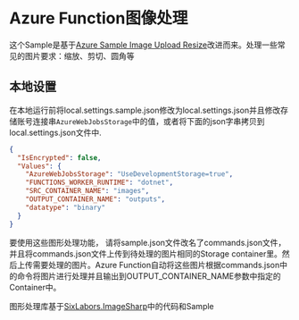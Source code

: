 # Azure Function图像处理

这个Sample是基于[Azure  Sample Image Upload Resize](https://github.com/Azure-Samples/function-image-upload-resize)改进而来。处理一些常见的图片要求：缩放、剪切、圆角等

## 本地设置

在本地运行前将local.settings.sample.json修改为local.settings.json并且修改存储账号连接串`AzureWebJobsStorage`中的值，或者将下面的json字串拷贝到local.settings.json文件中.

```json
{
  "IsEncrypted": false,
  "Values": {
    "AzureWebJobsStorage": "UseDevelopmentStorage=true",
    "FUNCTIONS_WORKER_RUNTIME": "dotnet",
    "SRC_CONTAINER_NAME": "images",
    "OUTPUT_CONTAINER_NAME": "outputs",   
    "datatype": "binary"
  }
}
```

要使用这些图形处理功能，
请将sample.json文件改名了commands.json文件，并且将commands.json文件上传到待处理的图片相同的Storage container里。然后上传需要处理的图片。Azure Function自动将这些图片根据commands.json中的命令将图片进行处理并且输出到OUTPUT_CONTAINER_NAME参数中指定的Container中。

图形处理库基于[SixLabors.ImageSharp](https://github.com/SixLabors/ImageSharp)中的代码和Sample